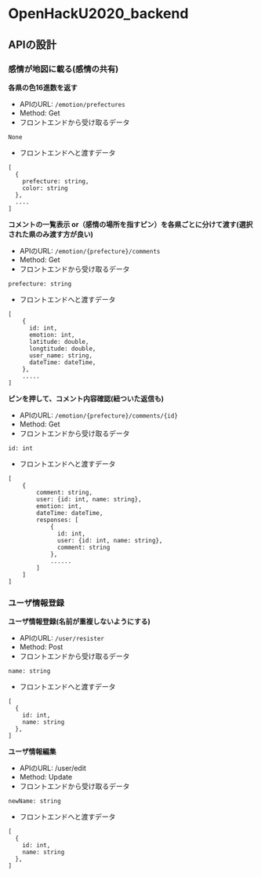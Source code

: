 # OpenHackU2020_backend
## APIの設計
### 感情が地図に載る(感情の共有)
**各県の色16進数を返す**  
- APIのURL: `/emotion/prefectures`  
- Method: Get  
- フロントエンドから受け取るデータ  
```
None
```
- フロントエンドへと渡すデータ
```
[
  {
    prefecture: string,
    color: string
  },
  ....
]
```

**コメントの一覧表示 or（感情の場所を指すピン）を各県ごとに分けて渡す(選択された県のみ渡す方が良い)**
- APIのURL: `/emotion/{prefecture}/comments`
- Method: Get  
- フロントエンドから受け取るデータ
```
prefecture: string  
```
- フロントエンドへと渡すデータ
```
[
    {
      id: int,
      emotion: int,
      latitude: double,
      longtitude: double,
      user_name: string,
      dateTime: dateTime,
    },
    .....
]
```
**ピンを押して、コメント内容確認(紐ついた返信も)**
- APIのURL: `/emotion/{prefecture}/comments/{id}` 
- Method: Get   
- フロントエンドから受け取るデータ  
```
id: int
```
- フロントエンドへと渡すデータ
```
[
    {
        comment: string,
        user: {id: int, name: string},
        emotion: int,
        dateTime: dateTime,
        responses: [
            {
              id: int,
              user: {id: int, name: string},
              comment: string
            },
            ......
        ]
    ]
]
```
### ユーザ情報登録
**ユーザ情報登録(名前が重複しないようにする)**  
- APIのURL: `/user/resister`
- Method: Post
- フロントエンドから受け取るデータ    
```
name: string  
```
- フロントエンドへと渡すデータ
```
[
  {
    id: int,
    name: string
  },
]
```
**ユーザ情報編集** 
- APIのURL: /user/edit
- Method: Update
- フロントエンドから受け取るデータ  
```
newName: string
```
- フロントエンドへと渡すデータ
```
[
  {
    id: int,
    name: string
  },
]
```
